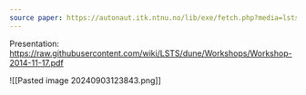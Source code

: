 ```yaml
---
source paper: https://autonaut.itk.ntnu.no/lib/exe/fetch.php?media=lsts_paper.pdf
---
```



Presentation: https://raw.githubusercontent.com/wiki/LSTS/dune/Workshops/Workshop-2014-11-17.pdf


![[Pasted image 20240903123843.png]]


